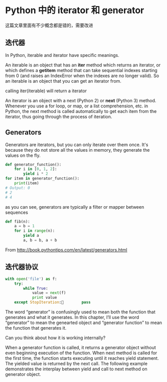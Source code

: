 # Python 中的 iterator 和 generator

<!--
ID: 5667cd4c-be41-42ee-8fd4-3747bc4f4543
Status: publish
Date: 2018-05-01T06:19:00
Modified: 2020-05-16T11:38:12
wp_id: 628
-->

这篇文章里面有不少概念都是错的，需要改进


## 迭代器

In Python, iterable and iterator have specific meanings.

An iterable is an object that has an __iter__ method which returns an iterator, or which defines a __getitem__ method that can take sequential indexes starting from 0 (and raises an IndexError when the indexes are no longer valid). So an iterable is an object that you can get an iterator from.

calling iter(iterable) will return a iterator

An iterator is an object with a next (Python 2) or __next__ (Python 3) method. 
Whenever you use a for loop, or map, or a list comprehension, etc. in Python, the next method is called automatically to get each item from the iterator, thus going through the process of iteration.

## Generators

Generators are iterators, but you can only iterate over them once. It's because they do not store all the values in memory, they generate the values on the fly. 

```py
def generator_function():
    for i in [0, 1, 2]:
        yield i * 2
for item in generator_function():
    print(item)
# Output: 0
# 2
# 4
```

as you can see, generators are typically a filter or mapper between sequences

```py
def fib(n):
    a = b = 1
    for i in range(n):
        yield a
        a, b = b, a + b
```


From <http://book.pythontips.com/en/latest/generators.html>

## 迭代器协议

```py
with open('file') as f:
    try:
        while True:
            value = next(f)
            print value
    except StopIteration:        pass
```

The word “generator” is confusingly used to mean both the function that generates and what it generates. In this chapter, I’ll use the word “generator” to mean the genearted object and “generator function” to mean the function that generates it.

Can you think about how it is working internally?

When a generator function is called, it returns a generator object without even beginning execution of the function. When next method is called for the first time, the function starts executing until it reaches yield statement. The yielded value is returned by the next call.
The following example demonstrates the interplay between yield and call to next method on generator object.